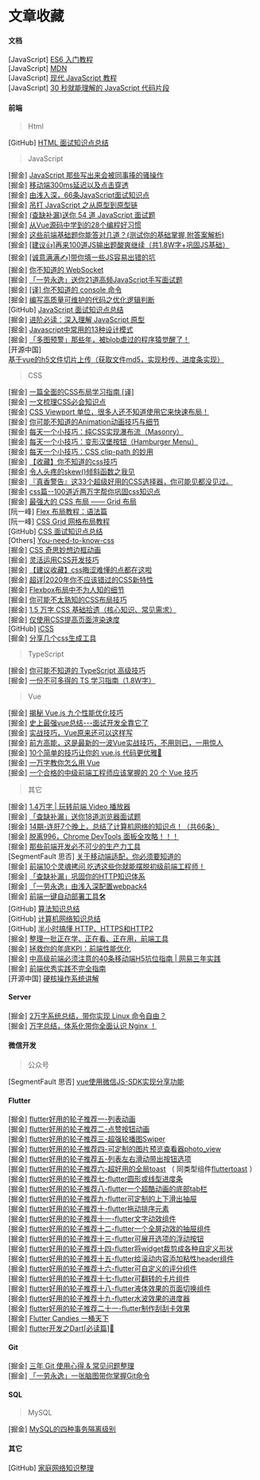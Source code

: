 # 文章收藏

#### 文档

[JavaScript] [ES6 入门教程](https://es6.ruanyifeng.com/)  
[JavaScript] [MDN](https://developer.mozilla.org/zh-CN/)  
[JavaScript] [现代 JavaScript 教程](https://zh.javascript.info/)  
[JavaScript] [30 秒就能理解的 JavaScript 代码片段](https://www.css88.com/30-seconds-of-code/)  

#### 前端

> Html

[GitHub] [HTML 面试知识点总结](https://github.com/CavsZhouyou/Front-End-Interview-Notebook/blob/master/Html/Html.md)  

> JavaScript  

[掘金] [JavaScript 那些写出来会被同事揍的骚操作](https://juejin.im/post/5e044eb5f265da33b50748c8)  
[掘金] [移动端300ms延迟以及点击穿透](https://juejin.im/post/5f14665bf265da22a9247820)  
[掘金] [由浅入深，66条JavaScript面试知识点](https://juejin.im/post/5ef8377f6fb9a07e693a6061)  
[掘金] [吊打 JavaScript 之从原型到原型链](https://juejin.im/entry/5e5bb025f265da576d60aacd)  
[掘金] [(查缺补漏)送你 54 道 JavaScript 面试题](https://juejin.im/post/5f1412ad6fb9a07e944eff6b)  
[掘金] [从Vue源码中学到的28个编程好习惯](https://juejin.im/post/5f1650ae5188252e884e8ed0)  
[掘金] [这些前端基础题你能答对几道？(测试你的基础掌握,附答案解析)](https://juejin.im/post/5ee03947e51d457889262921)  
[掘金] [[建议👍]再来100道JS输出题酸爽继续（共1.8W字+巩固JS基础）](https://juejin.im/post/5efb4ca5f265da23016c5c80)  
[掘金] [[诚意满满✍]带你填一些JS容易出错的坑](https://juejin.im/post/5f0884c9e51d453462004fae)  
[掘金] [你不知道的 WebSocket](https://juejin.im/post/5f1ef215e51d453473206df6)  
[掘金] [「一劳永逸」送你21道高频JavaScript手写面试题](https://juejin.im/post/6855129007852093453)  
[掘金] [[译] 你不知道的 console 命令](https://juejin.im/post/6844903718677118990)  
[掘金] [编写高质量可维护的代码之优化逻辑判断](https://juejin.im/post/6859125809655840776)  
[GitHub] [JavaScript 面试知识点总结](https://github.com/CavsZhouyou/Front-End-Interview-Notebook/blob/master/JavaScript/JavaScript.md)  
[掘金] [进阶必读：深入理解 JavaScript 原型](https://juejin.cn/post/6901494216074100750)  
[掘金] [Javascript中常用的13种设计模式](https://juejin.cn/post/6911867371896602632)  
[掘金] [「多图预警」那些年，被blob虐过的程序猿觉醒了！](https://juejin.cn/post/6916675943343849479)  
[开源中国] [基于vue的h5文件切片上传（获取文件md5，实现秒传、进度条实现）](https://my.oschina.net/kaikai1/blog/1859976)  

> CSS

[掘金] [一篇全面的CSS布局学习指南 [译]](https://juejin.im/post/5b3b56a1e51d4519646204bb)  
[掘金] [一文梳理CSS必会知识点](https://juejin.im/post/5f1566ace51d45348d3a1770)  
[掘金] [CSS Viewport 单位，很多人还不知道使用它来快速布局！](https://juejin.im/post/5efd21f2f265da2307399020)  
[掘金] [你可能不知道的Animation动画技巧与细节](https://juejin.im/post/5f14f824e51d45348675e833)  
[掘金] [每天一个小技巧：纯CSS实现瀑布流（Masonry）](https://juejin.im/post/5f02bede6fb9a07e876715cb)  
[掘金] [每天一个小技巧：变形汉堡按钮（Hamburger Menu）](https://juejin.im/post/5f043b886fb9a07e9b1ab409)  
[掘金] [每天一个小技巧：CSS clip-path 的妙用](https://juejin.im/post/5f151aaef265da22aa0f1091)  
[掘金] [【收藏】你不知道的css技巧](https://juejin.im/post/5ed3c27ee51d455f9a6368c9)  
[掘金] [令人头疼的skew()倾斜函数之我见](http://www.javashuo.com/article/p-fsfapmuo-kc.html)  
[掘金] [『真香警告』这33个超级好用的CSS选择器，你可能见都没见过。](https://juejin.im/post/5f0c08dd5188252e7f774b02)  
[掘金] [css篇--100道近两万字帮你巩固css知识点](https://juejin.im/post/5ee0cf335188254ec9505381)  
[掘金] [最强大的 CSS 布局 —— Grid 布局](https://juejin.im/post/5f1e70315188252e937c088b)  
[阮一峰] [Flex 布局教程：语法篇](http://www.ruanyifeng.com/blog/2015/07/flex-grammar.html)  
[阮一峰] [CSS Grid 网格布局教程](http://www.ruanyifeng.com/blog/2019/03/grid-layout-tutorial.html)  
[GitHub] [CSS 面试知识点总结](https://github.com/CavsZhouyou/Front-End-Interview-Notebook/blob/master/Css/Css.md)  
[Others] [You-need-to-know-css](https://lhammer.cn/You-need-to-know-css/#/zh-cn/)  
[掘金] [CSS 奇思妙想边框动画](https://juejin.cn/post/6918921604160290830)  
[掘金] [灵活运用CSS开发技巧](https://juejin.cn/post/6844903926110617613)  
[掘金] [【建议收藏】css晦涩难懂的点都在这啦](https://juejin.cn/post/6888102016007176200)  
[掘金] [超详|2020年你不应该错过的CSS新特性](https://juejin.cn/post/6886258269137043464)  
[掘金] [Flexbox布局中不为人知的细节](https://juejin.cn/post/6938292463605907492)  
[掘金] [你可能不太熟知的CSS布局技巧](https://juejin.cn/post/6932768256683933703)  
[掘金] [1.5 万字 CSS 基础拾遗（核心知识、常见需求）](https://juejin.cn/post/6941206439624966152)  
[掘金] [仅使用CSS提高页面渲染速度](https://juejin.cn/post/6942661408181977118)  
[GitHub] [iCSS](https://github.com/chokcoco/iCSS)  
[掘金] [分享几个css生成工具](https://juejin.cn/post/6944881756524789773)  

> TypeScript

[掘金] [你可能不知道的 TypeScript 高级技巧](https://juejin.im/post/5e10a7f65188253a8d3ea3db)  
[掘金] [一份不可多得的 TS 学习指南（1.8W字）](https://juejin.im/post/6872111128135073806)  

> Vue  

[掘金] [揭秘 Vue.js 九个性能优化技巧](https://juejin.cn/post/6922641008106668045)  
[掘金] [史上最强vue总结---面试开发全靠它了](https://juejin.im/post/5f0dab7df265da22cc286e70)  
[掘金] [实战技巧，Vue原来还可以这样写](https://juejin.im/post/5eef7799f265da02cd3b82fe)  
[掘金] [前方高能，这是最新的一波Vue实战技巧，不用则已，一用惊人](https://juejin.im/post/5ef6d1325188252e75366ab5)  
[掘金] [10个简单的技巧让你的 vue.js 代码更优雅🍊](https://juejin.im/post/5f18f3346fb9a07eb417d2d2)  
[掘金] [一万字教你怎么用 Vue](https://juejin.im/post/5f1a8bbee51d45346e6b6b29)  
[掘金] [一个合格的中级前端工程师应该掌握的 20 个 Vue 技巧](https://juejin.im/post/6872128694639394830)  

> 其它

[掘金] [1.4万字 | 玩转前端 Video 播放器](https://juejin.im/post/5f0e52fe518825742109d9ee)  
[掘金] [「查缺补漏」送你18道浏览器面试题](https://juejin.im/post/5f184aade51d4534aa4ad7c0)  
[掘金] [14期-连肝7个晚上，总结了计算机网络的知识点！（共66条）](https://juejin.im/post/5ee27de06fb9a047f7131eb2)  
[掘金] [脱离996，Chrome DevTools 面板全攻略！！！](https://juejin.im/post/5f1542e16fb9a07e6f7b80fe)  
[掘金] [那些前端开发必不可少的生产力工具](https://juejin.im/post/5f1f8f7b5188252e65443f9c)  
[SegmentFault 思否] [关于移动端适配，你必须要知道的](https://segmentfault.com/a/1190000019207842)  
[掘金] [前端10个灵魂拷问 吃透这些你就能摆脱初级前端工程师！](https://juejin.im/post/6857800782276902919)  
[掘金] [「查缺补漏」巩固你的HTTP知识体系](https://juejin.im/post/6857287743966281736)  
[掘金] [「一劳永逸」由浅入深配置webpack4](https://juejin.im/post/6859888538004783118)  
[掘金] [前端一键自动部署工具🛠](https://juejin.im/post/6872914108979609614)  
[GitHub] [算法知识总结](https://github.com/CavsZhouyou/Front-End-Interview-Notebook/blob/master/%E7%AE%97%E6%B3%95/%E7%AE%97%E6%B3%95.md)  
[GitHub] [计算机网络知识总结](https://github.com/CavsZhouyou/Front-End-Interview-Notebook/blob/master/%E8%AE%A1%E7%AE%97%E6%9C%BA%E7%BD%91%E7%BB%9C/%E8%AE%A1%E7%AE%97%E6%9C%BA%E7%BD%91%E7%BB%9C.md)  
[GitHub] [半小时搞懂 HTTP、HTTPS和HTTP2](https://github.com/woai3c/Front-end-articles/blob/master/http-https-http2.md)  
[掘金] [整理一批正在学、正在看、正在用，前端工具](https://juejin.cn/post/6911251933386768391)  
[掘金] [拯救你的年底KPI：前端性能优化](https://juejin.cn/post/6911472693405548557)  
[掘金] [中高级前端必须注意的40条移动端H5坑位指南 | 网易三年实践](https://juejin.cn/post/6921886428158754829)  
[掘金] [前端优秀实践不完全指南](https://juejin.cn/post/6932647134944886797)  
[开源中国] [硬核操作系统讲解](https://my.oschina.net/u/4511602/blog/4966551)  

#### Server

[掘金] [2万字系统总结，带你实现 Linux 命令自由？](https://juejin.cn/post/6938385978004340744)  
[掘金] [万字总结，体系化带你全面认识 Nginx ！](https://juejin.cn/post/6942607113118023710)  

#### 微信开发

> 公众号  

[SegmentFault 思否] [vue使用微信JS-SDK实现分享功能](https://segmentfault.com/a/1190000020163797)  

#### Flutter

[掘金] [flutter好用的轮子推荐一-列表动画](https://juejin.im/post/5db3cd29518825645a5ba1f3)  
[掘金] [flutter好用的轮子推荐二-点赞按钮动画](https://juejin.im/post/5db4f54bf265da4d02625c17)  
[掘金] [flutter好用的轮子推荐三-超强轮播图Swiper](https://juejin.im/post/5db51d6af265da4cf022ca36)  
[掘金] [flutter好用的轮子推荐四-可定制的图片预览查看器photo_view](https://juejin.im/post/5db6ea5051882509ba7c3735)  
[掘金] [flutter好用的轮子推荐五-列表左右滑动带出按钮选项](https://juejin.im/post/5db8df97e51d4546996304f3)  
[掘金] [flutter好用的轮子推荐六-超好用的全局toast](https://juejin.im/post/5dba3beff265da4cff701af7) （ 同类型组件[fluttertoast](https://pub.flutter-io.cn/packages/fluttertoast) ）  
[掘金] [flutter好用的轮子推荐七-flutter圆形或线型进度条](https://juejin.im/post/5dbfc1e16fb9a020827db765)  
[掘金] [flutter好用的轮子推荐八-flutter一个超酷动画的底部tab栏](https://juejin.im/post/5dc0c52df265da4d5609129e)  
[掘金] [flutter好用的轮子推荐九-flutter可定制的上下滑出抽屉](https://juejin.im/post/5dc28d13f265da4d1c69a5ea)  
[掘金] [flutter好用的轮子推荐十-flutter拖动排序元素](https://juejin.im/post/5dc4c70df265da4d2d1f6c6d)  
[掘金] [flutter好用的轮子推荐十一-flutter文字动效组件](https://juejin.im/post/5dc7ae03f265da4cf210f265)  
[掘金] [flutter好用的轮子推荐十二-flutter一个全屏动效的抽屉组件](https://juejin.im/post/5dca16336fb9a04ab94e1835)  
[掘金] [flutter好用的轮子推荐十三-flutter可展开选项的浮动按钮](https://juejin.im/post/5dcbaa465188256622784353)  
[掘金] [flutter好用的轮子推荐十四-flutter将widget裁剪成各种自定义形状](https://juejin.im/post/5dcd2226e51d45085014b6f8)  
[掘金] [flutter好用的轮子推荐十五-flutter给滚动内容添加粘性header组件](https://juejin.im/post/5dce4a845188254c9479f0af)  
[掘金] [flutter好用的轮子推荐十六-flutter可自定义的评分组件](https://juejin.im/post/5dd1f9eae51d454014386435)  
[掘金] [flutter好用的轮子推荐十七-flutter可翻转的卡片组件](https://juejin.im/post/5dd4f84e5188254e0c036d5f)  
[掘金] [flutter好用的轮子推荐十八-flutter液体效果的页面切换组件](https://juejin.im/post/5ddb54146fb9a07a8f412d62)  
[掘金] [flutter好用的轮子推荐十九-flutter水波效果的进度器](https://juejin.im/post/5dde3194f265da06074f13c6)  
[掘金] [flutter好用的轮子推荐二十一-flutter制作刮刮卡效果](https://juejin.im/post/5df5c48ae51d4558096d5887)  
[掘金] [Flutter Candies 一桶天下](https://juejin.im/post/5d8d5a105188256ec311fa99)  
[掘金] [flutter开发之Dart[必读篇]💯](https://juejin.im/post/5f1c54dff265da22f6164a81)  

#### Git

[掘金] [三年 Git 使用心得 & 常见问题整理](https://juejin.im/post/5ee649ff51882542ea2b5108)  
[掘金] [「一劳永逸」一张脑图带你掌握Git命令](https://juejin.im/post/6869519303864123399)  

#### SQL

> MySQL  

[掘金] [MySQL的四种事务隔离级别](https://juejin.im/post/6844904192491028493)  

#### 其它

[GitHub] [家庭网络知识整理](https://github.com/blanboom/awesome-home-networking-cn)  